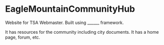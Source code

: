 # EagleMountainCommunityHub
Website for TSA Webmaster. Built using ______ framework.

It has resources for the community including city documents.
It has a home page, forum, etc.

